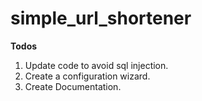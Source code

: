 # simple_url_shortener

<b>Todos</b>

1. Update code to avoid sql injection.
2. Create a configuration wizard.
3. Create Documentation.

